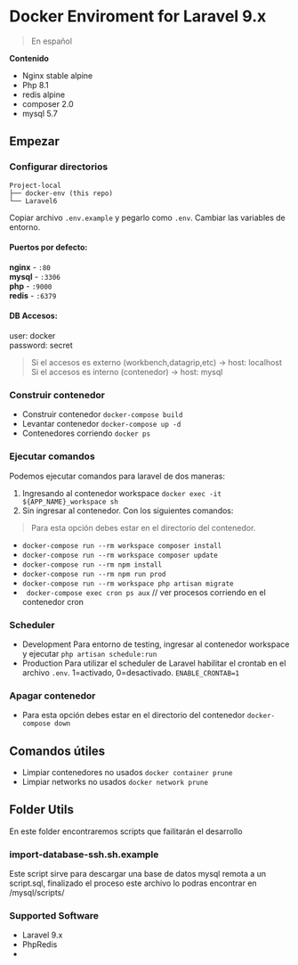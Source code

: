 # Docker Enviroment for Laravel 9.x

> En español

**Contenido**

- Nginx stable alpine
- Php 8.1
- redis alpine
- composer 2.0
- mysql 5.7

## Empezar

### Configurar directorios
```
Project-local
├── docker-env (this repo)
└── Laravel6 
```
Copiar archivo `.env.example` y pegarlo como `.env`. Cambiar las variables de entorno.

#### Puertos por defecto:   
  **nginx** - `:80`   
  **mysql** - `:3306`   
  **php** - `:9000`   
  **redis** - `:6379`

#### **DB Accesos**:   
 user: docker   
 password: secret

> Si el accesos es externo (workbench,datagrip,etc) -> host: localhost
> Si el accesos es interno (contenedor) -> host: mysql



### Construir contenedor
- Construir contenedor `docker-compose build`
- Levantar contenedor `docker-compose up -d`
- Contenedores corriendo `docker ps`

###  Ejecutar comandos
Podemos ejecutar comandos para laravel de dos maneras:

1. Ingresando al contenedor workspace
`docker exec -it ${APP_NAME}_workspace sh`
2. Sin ingresar al contenedor. Con los siguientes comandos:
> Para esta opción debes estar en el directorio del contenedor.   
- `docker-compose run --rm workspace composer install`
- `docker-compose run --rm workspace composer update`
- `docker-compose run --rm npm install`
- `docker-compose run --rm npm run prod`
- `docker-compose run --rm workspace php artisan migrate`
- ` docker-compose exec cron ps aux` // ver procesos corriendo en el contenedor cron

### Scheduler   
- Development
   Para entorno de testing, ingresar al contenedor workspace y ejecutar `php artisan schedule:run`
- Production
  Para utilizar el scheduler de Laravel habilitar el crontab en el archivo `.env`. 1=activado, 0=desactivado.
  `ENABLE_CRONTAB=1`   

### Apagar contenedor 
- Para esta opción debes estar en el directorio del contenedor  `docker-compose down`

## Comandos útiles

- Limpiar contenedores no usados `docker container prune`
- Limpiar networks no usados `docker network prune`

##  Folder Utils
En este folder encontraremos scripts que failitarán el desarrollo

### import-database-ssh.sh.example
Este script sirve para descargar una base de datos mysql remota a un script.sql, finalizado el proceso este archivo
lo podras encontrar en /mysql/scripts/


### Supported Software 

- Laravel 9.x
- PhpRedis
- 